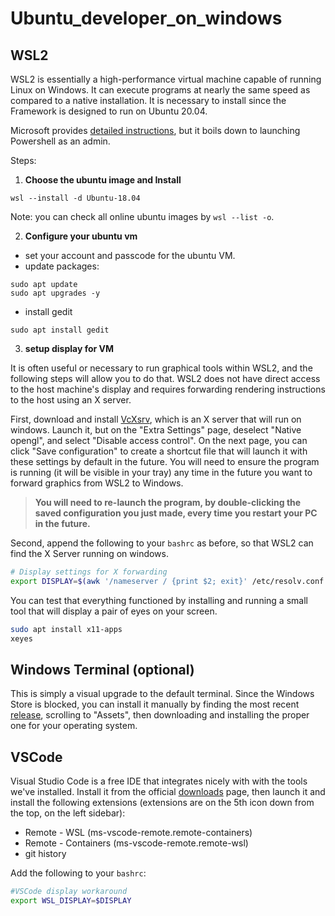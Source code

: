 # Ubuntu_developer_on_windows

## WSL2
WSL2 is essentially a high-performance virtual machine capable of running Linux on Windows. It can execute programs at nearly the same speed as compared to a native installation. It is necessary to install since the Framework is designed to run on Ubuntu 20.04.

Microsoft provides [detailed instructions](https://docs.microsoft.com/en-us/windows/wsl/install), but it boils down to launching Powershell as an admin.

Steps:
1. **Choose the ubuntu image and Install**

```
wsl --install -d Ubuntu-18.04
```
Note: you can check all online ubuntu images by ```wsl --list -o```.

2. **Configure your ubuntu vm**

- set your account and passcode for the ubuntu VM.
- update packages:
```
sudo apt update
sudo apt upgrades -y
```
- install gedit
```
sudo apt install gedit
```

3. **setup display for VM**

It is often useful or necessary to run graphical tools within WSL2, and the following steps will allow you to do that. WSL2 does not have direct access to the host machine's display and requires forwarding rendering instructions to the host using an X server.

First, download and install [VcXsrv](https://sourceforge.net/projects/vcxsrv/), which is an X server that will run on windows. Launch it, but on the "Extra Settings" page, deselect "Native opengl", and select "Disable access control". On the next page, you can click "Save configuration" to create a shortcut file that will launch it with these settings by default in the future. You will need to ensure the program is running (it will be visible in your tray) any time in the future you want to forward graphics from WSL2 to Windows.
> **You will need to re-launch the program, by double-clicking the saved configuration you just made, every time you restart your PC in the future.**
>

Second, append the following to your `bashrc` as before, so that WSL2 can find the X Server running on windows.
```bash
# Display settings for X forwarding
export DISPLAY=$(awk '/nameserver / {print $2; exit}' /etc/resolv.conf 2>/dev/null):0
```

You can test that everything functioned by installing and running a small tool that will display a pair of eyes on your screen.
```bash
sudo apt install x11-apps
xeyes
```


## Windows Terminal (optional)
This is simply a visual upgrade to the default terminal. Since the Windows Store is blocked, you can install it manually by finding the most recent [release](https://github.com/microsoft/terminal/releases), scrolling to "Assets", then downloading and installing the proper one for your operating system.

## VSCode
Visual Studio Code is a free IDE that integrates nicely with with the tools we've installed. Install it from the official [downloads](https://code.visualstudio.com/download) page, then launch it and install the following extensions (extensions are on the 5th icon down from the top, on the left sidebar):
- Remote - WSL (ms-vscode-remote.remote-containers)
- Remote - Containers (ms-vscode-remote.remote-wsl)
- git history

Add the following to your `bashrc`:
```bash
#VSCode display workaround
export WSL_DISPLAY=$DISPLAY
```
